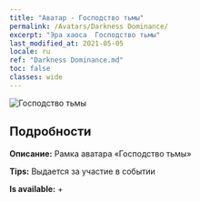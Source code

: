 ```yaml
---
title: "Аватар - Господство тьмы"
permalink: /Avatars/Darkness Dominance/
excerpt: "Эра хаоса  Господство тьмы"
last_modified_at: 2021-05-05
locale: ru
ref: "Darkness Dominance.md"
toc: false
classes: wide
---
```

 ![Господство тьмы](/images/a/avatarFrame_34.png)

## Подробности

 **Описание:** Рамка аватара «Господство тьмы» 

 **Tips:** Выдается за участие в событии 

 **Is available:**  + 

